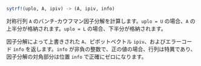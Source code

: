 ```julia
sytrf!(uplo, A, ipiv) -> (A, ipiv, info)
```

対称行列 `A` のバンチ-カウフマン因子分解を計算します。`uplo = U` の場合、`A` の上半分が格納されます。`uplo = L` の場合、下半分が格納されます。

因子分解によって上書きされた `A`、ピボットベクトル `ipiv`、およびエラーコード `info` を返します。`info` が非負の整数で、正の値の場合、行列は特異であり、因子分解の対角部分は位置 `info` で正確にゼロになります。
